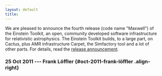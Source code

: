 ```yaml
---
layout: default
title: 
---
```

We are pleased to announce the fourth release (code name \"Maxwell\") of
the Einstein Toolkit, an open, community developed software
infrastructure for relativistic astrophysics. The Einstein Toolkit
builds, to a large part, on Cactus, plus AMR infrastructure Carpet, the
Simfactory tool and a lot of other parts. For details, read the [release
announcement](http://einsteintoolkit.org/about/releases/ET_2011_10_announcement.php).

### 25 Oct 2011 --- Frank Löffler {#oct-2011-frank-löffler .align-right}
